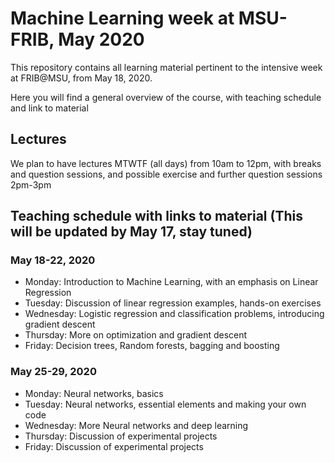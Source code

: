 # Machine Learning week at MSU-FRIB, May 2020
This repository contains all learning material pertinent to the intensive week at FRIB@MSU, from May 18, 2020.

Here you will find a general overview of the course, with teaching schedule and link to material

## Lectures

We plan to have lectures MTWTF (all days) from 10am to 12pm, with breaks and question sessions, and possible exercise and further question sessions 2pm-3pm


##  Teaching schedule with links to material (This will be updated by May 17, stay tuned)

###  May 18-22, 2020
- Monday: Introduction to Machine Learning, with an emphasis on Linear Regression
- Tuesday: Discussion of linear regression examples, hands-on exercises
- Wednesday: Logistic regression and classification problems, introducing gradient descent
- Thursday: More on optimization and gradient descent
- Friday: Decision trees, Random forests, bagging and boosting

###  May 25-29, 2020
- Monday:  Neural networks, basics
- Tuesday: Neural networks, essential elements and making your own code
- Wednesday: More Neural networks and deep learning
- Thursday: Discussion of experimental projects
- Friday: Discussion of experimental projects

